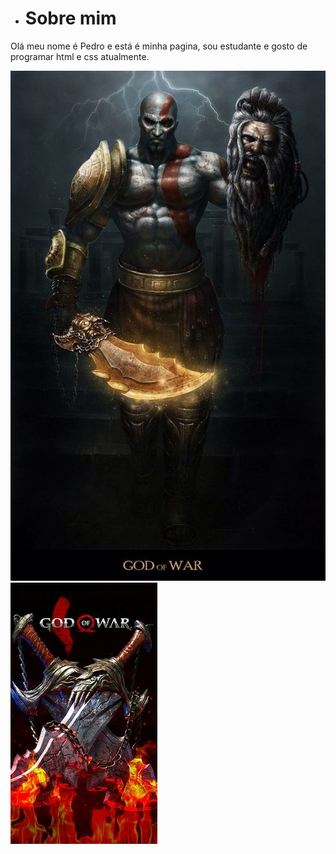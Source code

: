 - # Sobre mim
 Olá meu nome é Pedro e está é minha pagina, sou estudante e gosto de programar html e css atualmente.
 
<img src="KRATOS.jpg" alt="Texto alternativo" title="KRATOS" />
<img src="swords.jpg" alt="espadas" title="swords"

<!---
Obscure777/Obscure777 is a ✨ special ✨ repository because its `README.md` (this file) appears on your GitHub profile.
You can click the Preview link to take a look at your changes.
--->
